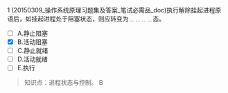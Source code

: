 1
(20150309_操作系统原理习题集及答案_笔试必需品_doc)执行解除挂起进程原语后，如挂起进程处于阻塞状态，则应转变为﹎﹎﹎﹎态。
- [ ] A.静止阻塞 
- [x] B.活动阻塞 
- [ ] C.静止就绪 
- [ ] D.活动就绪 
- [ ] E.执行

> 知识点：进程状态与控制。
> B
